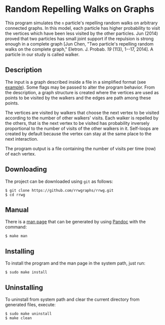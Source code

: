 # Random Repelling Walks on Graphs

 This program simulates the `n` particle's repelling random walks on
arbitrary connected graphs. In this model, each particle has higher
probability to visit the vertices which have been less visited by the
other particles. Jun (2014) proved that two particles has small joint
support if the repulsion is strong enough in a complete graph
[Jun Chen, "Two particle's repelling random walks on the complete
graph," Eletron. J. Probab. *19* (113), 1--17, 2014]. A particle 
in our study is called walker.

## Description

The input is a graph described inside a file in
a simplified format (see [example](g3v3e3w.rwg)). 
Some flags may be passed to alter the
program behavior. From the description, 
a graph structure is created
where the vertices are used as points 
to be visited by the walkers and
the edges are path among these points.

The vertices are visited by walkers that choose the next vertex to be
visited according to the number of other walkers' visits. Each walker
is repelled by the others, that is the next vertex to be visited has
probability inversely proportional to the number of visits of the
other walkers in it. Self-loops are created by default because the
vertex can stay at the same place to the next interaction.

The program output is a file containing 
the number of visits per time (row) of each vertex.

## Downloading

The project can be downloaded using `git` as follows:

````
$ git clone https://github.com/rrwgraphs/rrwg.git
$ cd rrwg
````

## Manual

There is a [man page](rrwg.md) that can be generated by using [Pandoc](https://pandoc.org/)
with the command:

````
$ make man
````

## Installing

To install the program and the man page in the system path, just run:

````
$ sudo make install
````

## Uninstalling

To uninstall from system path and clear the current directory
from generated files, execute:

````
$ sudo make uninstall
$ make clean
````
